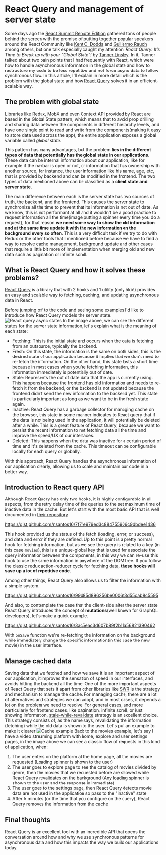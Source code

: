 # React Query and management of server state

Some days ago the [React Summit Remote Edition](https://remote.reactsummit.com/) gathered tons of people behind the screen with the promise of putting together popular speakers around the React Community like [Kent C. Dodds](https://kentcdodds.com/) and [Guillermo Rauch](https://rauchg.com/) among others, but one talk especially caught my attention, *React Query: It’s Time to Break up with your "Global State”!* by [Tanner Linsley](https://twitter.com/tannerlinsley). In it, Tanner talked about two pain points that I had frequently with React, which were how to handle asynchronous information in the global state and how to restructure my code to be less repetitive and not force async data to follow synchronous flow.
In this article, I'll explain in more detail which is the problem with the global state and how [React Query](https://github.com/tannerlinsley/react-query) solves it in an efficient-scalable way. 

## The problem with global state
Libraries like Redux, MobX and even Context API provided by React are based in the Global State pattern, which means that to avoid prop drilling and sharing data between the components in different hierarchy levels, and have one single point to read and write from the components(making it easy to store data used across the app), the entire application exposes a global variable called _global state_.

This pattern has many advantages, but the problem **lies in the different types of data that potentially has the global state in our applications**. These data can be internal information about our application, like for example if the navbar is open or not, or information that has ownership with another source, for instance, the user information like his name, age, etc, that is provided by backend and can be modified in the frontend. The two types of data mentioned above can be classified as a **client state and server state**.

The main difference between each is the server state has two sources of truth, the backend, and the frontend. This causes the server state to synchronize all the time to prevent that its information is not out of date. As we know, this is not performant at all and it wouldn't be a good practice to request information all the time(image putting a spinner every time you do a request), for that reason **we need some way to show the old information and at the same time update it with the new information on the background every so often**. This is a very difficult task if we try to do with Redux or the other tools that I mentioned before because we have to find a way to resolve cache management, background update and other cases that require a little bit more of implementation when merging old and new data such as pagination or infinite scroll.

## What is React Query and how it solves these problems?
[React Query](https://github.com/tannerlinsley/react-query) is a library that with 2 hooks and 1 utility (only 5kb!) provides an easy and scalable way to fetching, caching, and updating asynchronous data in React.

Before jumping off to the code and seeing some examples I'd like to introduce how React Query models the server state.
![React query async states](https://i.ibb.co/4M4bkQ8/Screen-Shot-2020-05-14-at-14-23-23.png)
In the image above, we can see the different states for the server state information, let's explain what is the meaning of each state:
- Fetching: This is the initial state and occurs when the data is fetching from an outsource, typically the backend.
- Fresh: On this state, the information is the same on both sides, this is the desired state of our application because it implies that we don't need to re-fetch the information. On the other hand, this state lasts a short time because in most cases when you're fetching information, this information immediately is potentially out of date.
- Stale: Represents the out of date data that the app is currently using. This happens because the frontend has old information and needs to re-fetch it from the backend, or the backend is not updated because the frontend didn't send the new information to the backend yet. This state is particularly important as long as we want to be in the fresh state again.
- Inactive: React Query has a garbage collector for managing cache on the browser, this state in some manner indicates to React query that if the data is not being used in the application, it will potentially be deleted after a while. This is a great feature of React Query, because we want to persist the recent information to not fetching data all the time and improve the speed/UX of our interfaces.
- Deleted: This happens when the data was inactive for a certain period of time and it's deleted from the cache. This timeout can be configurable locally for each query or globally.

With this approach, React Query handles the asynchronous information of our application clearly, allowing us to scale and maintain our code in a better way.

## Introduction to React query API
Although React Query has only two hooks, it is highly configurable in all aspects, from the retry delay time of the queries to the set maximum time of inactive data in the cache.
But let's start with the most basic API that is well documented in [their repository](https://github.com/tannerlinsley/react-query)

https://gist.github.com/nsantos16/7f71e979ed3c884755906c9dbdee1436

This hook provided us the status of the fetch (loading, error, or success), and data and error if they are defined. Up to this point is a pretty normal hook for fetching information, but as we see the query is related to a key (in this case `movies`), this is a unique-global key that is used for associate the query information between the components, in this way we can re-use this hook to use the same information in anywhere of the DOM tree. If you follow the classic redux action-reducer cycle for fetching data, **these hooks will save up a lot of repetitive code**.

Among other things, React Query also allows us to filter the information with a simple system.

https://gist.github.com/nsantos16/99d85d896256be0006f3d55cab8c5595

And also, to contemplate the case that the client-side alter the server state React Query introduces the concept of **mutations**(well known for GraphQL developers), let's make a quick example.

https://gist.github.com/nsantos16/3ac5eac3d607b89f2b11a56821390462

With `onSave` function we're re-fetching the information on the background while immediately change the specific information(in this case the new movie) in the user interface.

## Manage cached data
Saving data that we fetched and how we save it is an important aspect of our application, it improves the sensation of speed in our interfaces, and avoids hitting the backend all the time.
One of the more important aspects of React Query that sets it apart from other libraries like [SWR](https://github.com/zeit/swr) is the strategy and mechanism to manage the cache.
For managing cache, there are a lot of alternatives and strategies we can adopt, and in most cases, it depends a lot on the problem we need to resolve. For general cases, and more particularly for frontend cases, like pagination, infinite scroll, or just showing information, [stale-while-revalidate](https://web.dev/stale-while-revalidate/) strategy is an excellent choice.
This strategy consists of, as the name says, revalidating the information (fetching) while the old data is shown to the user. Let's put an example to make it clearer
![Cache example](https://i.ibb.co/X3cPjBp/Screen-Shot-2020-05-14-at-17-20-38.png)
Back to the movies example, let's say I have a video streaming platform with home, explore and user settings pages, in the image above we can see a classic flow of requests in this kind of application, when:

 1. The user enters on the platform at the home page, all the movies are requested (Loading spinner is shown to the user)
 2. The user goes to explore page to see the catalog of movies divided by genre, then the movies that we requested before are showed while React Query revalidates on the background (Any loading spinner is shown to the user and the response is immediate)
 3. The user goes to the settings page, then React Query detects movie data are not used in the application so pass to the "inactive" state
 4. After 5 minutes (or the time that you configure on the query), React Query removes the information from the cache

## Final thoughts
React Query is an excellent tool with an incredible API that opens the conversation around how and why we use synchronous patterns for asynchronous data and how this impacts the way we build our applications today.
